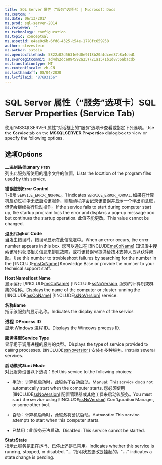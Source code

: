 ```yaml
---
title: SQL Server 属性（“服务”选项卡）| Microsoft Docs
ms.custom: ''
ms.date: 06/13/2017
ms.prod: sql-server-2014
ms.reviewer: ''
ms.technology: configuration
ms.topic: conceptual
ms.assetid: e4ae0c6b-6fd8-4325-b54e-1758fc659958
author: stevestein
ms.author: sstein
ms.openlocfilehash: 5822a02d5631e0d0e9318b20a1dcee87b8a4ded1
ms.sourcegitcommit: ad4d92dce894592a259721a1571b1d8736abacdb
ms.translationtype: MT
ms.contentlocale: zh-CN
ms.lasthandoff: 08/04/2020
ms.locfileid: "87693156"
---
```

# <a name="sql-server-properties-service-tab"></a><span data-ttu-id="606a3-102">SQL Server 属性（“服务”选项卡）</span><span class="sxs-lookup"><span data-stu-id="606a3-102">SQL Server Properties (Service Tab)</span></span>
  <span data-ttu-id="606a3-103">使用“MSSQLSERVER 属性”对话框上的“服务”选项卡查看或指定下列选项。</span><span class="sxs-lookup"><span data-stu-id="606a3-103">Use the **Service**tab on the **MSSQLSERVER Properties** dialog box to view or specify the following options.</span></span>  
  
## <a name="options"></a><span data-ttu-id="606a3-104">选项</span><span class="sxs-lookup"><span data-stu-id="606a3-104">Options</span></span>  
 <span data-ttu-id="606a3-105">**二进制路径**</span><span class="sxs-lookup"><span data-stu-id="606a3-105">**Binary Path**</span></span>  
 <span data-ttu-id="606a3-106">列出此服务所使用的程序文件的位置。</span><span class="sxs-lookup"><span data-stu-id="606a3-106">Lists the location of the program files used by this service.</span></span>  
  
 <span data-ttu-id="606a3-107">**错误控制**</span><span class="sxs-lookup"><span data-stu-id="606a3-107">**Error Control**</span></span>  
 <span data-ttu-id="606a3-108">1 指示 `SERVICE_ERROR_NORMAL`。</span><span class="sxs-lookup"><span data-stu-id="606a3-108">1 indicates `SERVICE_ERROR_NORMAL`.</span></span> <span data-ttu-id="606a3-109">如果在计算机启动过程中无法启动该服务，则启动程序会记录该错误并显示一个弹出消息框，但仍会继续执行启动操作。</span><span class="sxs-lookup"><span data-stu-id="606a3-109">If the service fails to start during computer start up, the startup program logs the error and displays a pop-up message box but continues the startup operation.</span></span> <span data-ttu-id="606a3-110">此值不能更改。</span><span class="sxs-lookup"><span data-stu-id="606a3-110">This value cannot be changed.</span></span>  
  
 <span data-ttu-id="606a3-111">**退出代码**</span><span class="sxs-lookup"><span data-stu-id="606a3-111">**Exit Code**</span></span>  
 <span data-ttu-id="606a3-112">当发生错误时，错误号显示在此信息框中。</span><span class="sxs-lookup"><span data-stu-id="606a3-112">When an error occurs, the error number appears in this box.</span></span> <span data-ttu-id="606a3-113">您可以通过在 [!INCLUDE[msCoName](../../includes/msconame-md.md)] 知识库中搜索该号码获取相关信息来排除故障，或将该错误号提供给技术支持人员以获得帮助。</span><span class="sxs-lookup"><span data-stu-id="606a3-113">Use this number to troubleshoot failures by searching for the number in the [!INCLUDE[msCoName](../../includes/msconame-md.md)] Knowledge Base or provide the number to your technical support staff.</span></span>  
  
 <span data-ttu-id="606a3-114">**Host Name**</span><span class="sxs-lookup"><span data-stu-id="606a3-114">**Host Name**</span></span>  
 <span data-ttu-id="606a3-115">显示运行 [!INCLUDE[msCoName](../../includes/msconame-md.md)] [!INCLUDE[ssNoVersion](../../includes/ssnoversion-md.md)] 服务的计算机或群集的名称。</span><span class="sxs-lookup"><span data-stu-id="606a3-115">Displays the name of the computer or cluster running the [!INCLUDE[msCoName](../../includes/msconame-md.md)] [!INCLUDE[ssNoVersion](../../includes/ssnoversion-md.md)] service.</span></span>  
  
 <span data-ttu-id="606a3-116">**名称**</span><span class="sxs-lookup"><span data-stu-id="606a3-116">**Name**</span></span>  
 <span data-ttu-id="606a3-117">指示该服务的显示名称。</span><span class="sxs-lookup"><span data-stu-id="606a3-117">Indicates the display name of the service.</span></span>  
  
 <span data-ttu-id="606a3-118">**进程 ID**</span><span class="sxs-lookup"><span data-stu-id="606a3-118">**Process ID**</span></span>  
 <span data-ttu-id="606a3-119">显示 Windows 进程 ID。</span><span class="sxs-lookup"><span data-stu-id="606a3-119">Displays the Windows process ID.</span></span>  
  
 <span data-ttu-id="606a3-120">**服务类型**</span><span class="sxs-lookup"><span data-stu-id="606a3-120">**Service Type**</span></span>  
 <span data-ttu-id="606a3-121">显示用于调用进程的服务的类型。</span><span class="sxs-lookup"><span data-stu-id="606a3-121">Displays the type of service provided to calling processes.</span></span> [!INCLUDE[ssNoVersion](../../includes/ssnoversion-md.md)] <span data-ttu-id="606a3-122">安装有多种服务。</span><span class="sxs-lookup"><span data-stu-id="606a3-122">installs several services.</span></span>  
  
 <span data-ttu-id="606a3-123">**启动模式**</span><span class="sxs-lookup"><span data-stu-id="606a3-123">**Start Mode**</span></span>  
 <span data-ttu-id="606a3-124">对此服务设置以下选项：</span><span class="sxs-lookup"><span data-stu-id="606a3-124">Set this service to the following choices:</span></span>  
  
-   <span data-ttu-id="606a3-125">手动：计算机启动时，此服务不自动启动。</span><span class="sxs-lookup"><span data-stu-id="606a3-125">Manual: This service does not automatically start when the computer starts.</span></span> <span data-ttu-id="606a3-126">您必须使用 [!INCLUDE[ssNoVersion](../../includes/ssnoversion-md.md)] 配置管理器或其他工具来启动该服务。</span><span class="sxs-lookup"><span data-stu-id="606a3-126">You must start the service using [!INCLUDE[ssNoVersion](../../includes/ssnoversion-md.md)] Configuration Manager, or some other tool.</span></span>  
  
-   <span data-ttu-id="606a3-127">自动：计算机启动时，此服务将尝试启动。</span><span class="sxs-lookup"><span data-stu-id="606a3-127">Automatic: This service attempts to start when this computer starts.</span></span>  
  
-   <span data-ttu-id="606a3-128">已禁用：此服务无法启动。</span><span class="sxs-lookup"><span data-stu-id="606a3-128">Disabled: This service cannot be started.</span></span>  
  
 <span data-ttu-id="606a3-129">**State**</span><span class="sxs-lookup"><span data-stu-id="606a3-129">**State**</span></span>  
 <span data-ttu-id="606a3-130">指示此服务是正在运行、已停止还是已禁用。</span><span class="sxs-lookup"><span data-stu-id="606a3-130">Indicates whether this service is running, stopped, or disabled.</span></span> <span data-ttu-id="606a3-131">“...  ”指明状态更改是挂起的。</span><span class="sxs-lookup"><span data-stu-id="606a3-131">"**...**" indicates a state change is pending.</span></span>  
  
  
